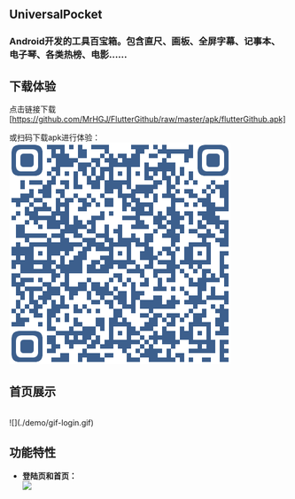 ## UniversalPocket 

### Android开发的工具百宝箱。包含直尺、画板、全屏字幕、记事本、电子琴、各类热榜、电影......

## 下载体验
点击链接下载[https://github.com/MrHGJ/FlutterGithub/raw/master/apk/flutterGithub.apk]

或扫码下载apk进行体验： 
  <br>
![](./demo/qr_code.png)
  <br>

## 首页展示

  <br>
![](./demo/gif-login.gif)
  <br>



## 功能特性
- **登陆页和首页：**
  <br>
![](./demo/gif-login.gif)
  <br>
